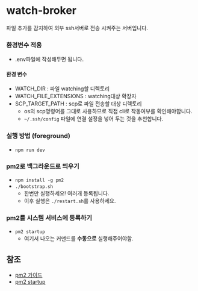# watch-broker

파일 추가를 감지하여 외부 ssh서버로 전송 시켜주는 서버입니다.

### 환경변수 적용

- .env파일에 작성해두면 됩니다.

#### 환경 변수

- WATCH_DIR : 파일 watching할 디렉토리
- WATCH_FILE_EXTENSIONS : watching대상 확장자
- SCP_TARGET_PATH : scp로 파일 전송할 대상 디렉토리
  - os의 scp명령어를 그대로 사용하므로 직접 cli로 작동여부를 확인해야합니다.
  - `~/.ssh/config` 파일에 연결 설정을 넣어 두는 것을 추천합니다.

### 실행 방법 (foreground)

- `npm run dev`

### pm2로 백그라운드로 띄우기

- `npm install -g pm2`
- `./bootstrap.sh`
  - 한번만 실행하세요! 여러개 등록됩니다.
  - 이후 실행은 `./restart.sh`를 사용하세요.

### pm2를 시스템 서비스에 등록하기

- `pm2 startup`
  - 여기서 나오는 커맨드를 **수동으로** 실행해주어야함.

## 참조

- [pm2 가이드](https://velog.io/@cckn/2019-11-05-0611-작성됨-17k2kwsgms)
- [pm2 startup](https://jybaek.tistory.com/721)

